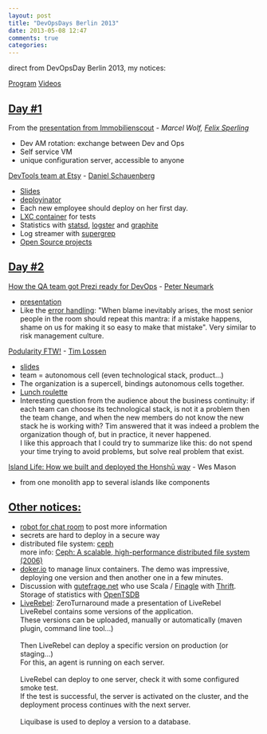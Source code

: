 ```yaml
---
layout: post
title: "DevOpsDays Berlin 2013"
date: 2013-05-08 12:47
comments: true
categories:
---
```

direct from DevOpsDay Berlin 2013, my notices:

<a target="_blank" href="http://www.devopsdays.org/events/2013-berlin/program/">Program</a>
<a target="_blank" href="http://new.livestream.com/accounts/4051563">Videos</a>

<h2 id="day1"><a href="#day1">Day #1</a></h2>

From the <a target="_blank" href="http://www.devopsdays.org/events/2013-berlin/proposals/DevOps3.0/">presentation from Immobilienscout</a> - <i>Marcel Wolf, <a target="_blank" href="https://twitter.com/felixsperling">Felix Sperling</a></i>
<ul>
	<li>Dev AM rotation: exchange between Dev and Ops</li>
	<li>Self service VM</li>
	<li>unique configuration server, accessible to anyone</li>
</ul>


<a target="_blank" href="http://www.devopsdays.org/events/2013-berlin/proposals/DevOps3.0/">DevTools team at Etsy</a> - <a target="_blank" href="https://twitter.com/mrtazz">Daniel Schauenberg</a>
<ul>
	<li><a target="_blank" href="http://fr.slideshare.net/mrtazz/devtools-at-etsy">Slides</a></li>
	<li><a target="_blank" href="https://github.com/etsy/deployinator">deployinator</a></li>
	<li>Each new employee should deploy on her first day.</li>
	<li><a target="_blank" href="http://lxc.sourceforge.net/">LXC container</a> for tests</li>
	<li>Statistics with <a target="_blank" href="https://github.com/etsy/statsd/">statsd</a>, <a target="_blank" href="https://github.com/etsy/logster">logster</a> and <a target="_blank" href="http://graphite.wikidot.com/">graphite</a></li>
	<li>Log streamer with <a target="_blank" href="https://github.com/etsy/supergrep">supergrep</a></li>
	<li><a target="_blank" href="https://github.com/etsy">Open Source projects</a></li>
</ul>


<h2 id="day2"><a href="#day2">Day #2</a></h2>

<a target="_blank" href="http://www.devopsdays.org/events/2013-berlin/proposals/How%20the%20QA%20team%20got%20Prezi%20ready%20for%20DevOps/">How the QA team got Prezi ready for DevOps</a> - <a target="_blank" href="https://twitter.com/pneumark">Peter Neumark</a>
<ul>
	<li><a target="_blank" href="http://prezi.com/qmrekeeqqvyf/how-the-qa-team-got-prezi-ready-for-devops/">presentation</a></li>
	<li>Like the <a target="_blank" href="https://twitter.com/simon_yann/status/339462592315682816/photo/1">error handling</a>: "When blame inevitably arises, the most senior people in the room should repeat this mantra: if a mistake happens, shame on us for making it so easy to make that mistake". Very similar to risk management culture.</li>
</ul>


<a target="_blank" href="http://www.devopsdays.org/events/2013-berlin/proposals/Podularity%20FTW/">Podularity FTW!</a> - <a target="_blank" href="https://twitter.com/tlossen">Tim Lossen</a>
<ul>
	<li><a target="_blank" href="http://fr.slideshare.net/tim.lossen.de/podularity-ftw">slides</a></li>
	<li>team = autonomous cell (even technological stack, product...)</li>
	<li>The organization is a supercell, bindings autonomous cells together.</li>
	<li><a target="_blank" href="https://twitter.com/simon_yann/status/339461227552047104/photo/1">Lunch roulette</a></li>
	<li>Interesting question from the audience about the business continuity: if each team can choose its technological stack, is not it a problem then the team change, and when the new members do not know the new stack he is working with? Tim answered that it was indeed a problem the organization though of, but in practice, it never happened.<br/>I like this approach that I could try to summarize like this: do not spend your time trying to avoid problems, but solve real problem that exist.</li>
</ul>



<a target="_blank" href="http://www.devopsdays.org/events/2013-berlin/proposals/How%20we%20built%20and%20deployed%20the%20Honshu%20way/">Island Life: How we built and deployed the Honshū way</a> - Wes Mason
<ul>
	<li>from one monolith app to several islands like components</li>
</ul>


<h2 id="other-notices"><a href="#other-notices">Other notices:</a></h2>
<ul>
	<li><a target="_blank" href="http://hubot.github.com/">robot for chat room</a> to post more information</li>
	<li>secrets are hard to deploy in a secure way</li>
	<li>distributed file system: <a target="_blank" href="http://ceph.com/">ceph</a><br/>more info: <a target="_blank" href="http://citeseerx.ist.psu.edu/viewdoc/download?doi=10.1.1.110.4574&rep=rep1&type=pdf">Ceph: A scalable, high-performance distributed file system (2006)</a>
</li>
	<li><a target="_blank" href="http://www.docker.io/">doker.io</a> to manage linux containers. The demo was impressive, deploying one version and then another one in a few minutes.</li>
	<li>Discussion with <a target="_blank" href="http://www.gutefrage.net/">gutefrage.net</a> who use Scala / <a target="_blank" href="https://github.com/twitter/finagle">Finagle</a> with <a target="_blank" href="http://thrift.apache.org/">Thrift</a>.<br>Storage of statistics with <a target="_blank" href="http://opentsdb.net/">OpenTSDB</a></li>
	<li><a target="_blank" href="http://zeroturnaround.com/software/liverebel/">LiveRebel</a>: ZeroTurnaround made a presentation of LiveRebel<br/>
LiveRebel contains some versions of the application.<br/>
These versions can be uploaded, manually or automatically (maven plugin, command line tool...)<br/><br/>
Then LiveRebel can deploy a specific version on production (or staging...)<br/>
For this, an agent is running on each server.<br/><br/>
LiveRebel can deploy to one server, check it with some configured smoke test.<br/>
If the test is successful, the server is activated on the cluster, and the deployment process continues with the next server.<br/><br/>
Liquibase is used to deploy a version to a database.</li>
</ul>
